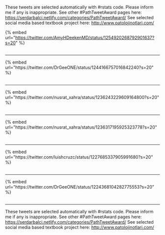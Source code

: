 

These tweets are selected automatically with #rstats code. Please inform me if any is inappropriate.
See other #PathTweetAward pages here: https://serdarbalci.netlify.com/categories/PathTweetAward/ 
See selected social media based textbook project here: http://www.patolojinotlari.com/

{% embed url="https://twitter.com/AmyHDeekenMD/status/1254920268792901637?s=20" %}<br>
<br>
<hr>
{% embed url="https://twitter.com/DrGeeONE/status/1244166757016842240?s=20" %}<br>
<br>
<hr>
{% embed url="https://twitter.com/nusrat_xahra/status/1236243229609164800?s=20" %}<br>
<br>
<hr>
{% embed url="https://twitter.com/nusrat_xahra/status/1236317195925323778?s=20" %}<br>
<br>
<hr>
{% embed url="https://twitter.com/luishcruzc/status/1227685337905991680?s=20" %}<br>
<br>
<hr>
{% embed url="https://twitter.com/DrGeeONE/status/1224368104282775553?s=20" %}<br>
<br>
<hr>


These tweets are selected automatically with #rstats code. Please inform me if any is inappropriate.
See other #PathTweetAward pages here: https://serdarbalci.netlify.com/categories/PathTweetAward/ 
See selected social media based textbook project here: http://www.patolojinotlari.com/
